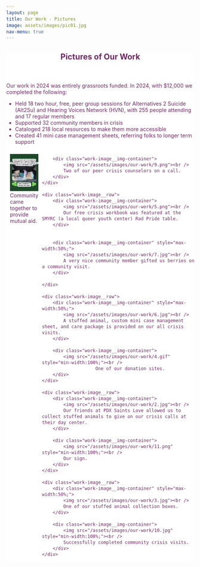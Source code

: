 ```yaml
---
layout: page
title: Our Work - Pictures
image: assets/images/pic01.jpg
nav-menu: true
---
```


<!-- Main -->
<div id="main" class="alt" style="max-width: 800px;margin:auto;background:white;color:#702963;">

<!-- One -->
<section id="one">
	<div class="inner">
		<header class="major">
			<h1 style="color:#702963;">Pictures of Our Work</h1>
		</header>
<p>Our work in 2024 was entirely grassroots funded. In 2024, with $12,000 we completed the following:

<ul>
	<li>Held 18 two hour, free, peer group sessions for Alternatives 2 Suicide (Alt2Su) and Hearing Voices Network (HVN), with 255 people attending and 17 regular members</li>
	<li>Supported 32 community members in crisis</li>
	<li>Cataloged 218 local resources to make them more accessible</li>
	<li>Created 41 mini case management sheets, referring folks to longer term support</li>
</ul>
</p>


<div class="work-image__container">
	<div class="work-image__row">
		<div class="work-image__img-container">
			<img src="/assets/images/our-work/1.jpg"><br />
			Community came together to provide mutual aid.
		</div>

		<div class="work-image__img-container">
			<img src="/assets/images/our-work/9.png"><br />
			Two of our peer crisis counselors on a call.
		</div>
	</div>

	<div class="work-image__row">
		<div class="work-image__img-container">
			<img src="/assets/images/our-work/5.png"><br />
			Our free crisis workbook was featured at the SMYRC (a local queer youth center) Rad Pride table.
		</div>


		<div class="work-image__img-container" style="max-width:50%;">
			<img src="/assets/images/our-work/7.jpg"><br />
			A very nice community member gifted us berries on a community visit.
		</div>
		
	</div>

	<div class="work-image__row">
		<div class="work-image__img-container" style="max-width:50%;">
			<img src="/assets/images/our-work/6.jpg"><br />
			A stuffed animal, custom mini case management sheet, and care package is provided on our all crisis visits.
		</div>

		<div class="work-image__img-container">
			<img src="/assets/images/our-work/4.gif" style="min-width:100%;"><br />
			 			One of our donation sites.
		</div>
	</div>

	<div class="work-image__row">
		<div class="work-image__img-container">
			<img src="/assets/images/our-work/2.jpg"><br />
			Our friends at PDX Saints Love allowed us to collect stuffed animals to give on our crisis calls at their day center.
		</div>

		<div class="work-image__img-container">
			<img src="/assets/images/our-work/11.png" style="min-width:100%;"><br />
			Our sign.
		</div>
	</div>

	<div class="work-image__row">
		<div class="work-image__img-container" style="max-width:50%;">
			<img src="/assets/images/our-work/3.jpg"><br />
			One of our stuffed animal collection boxes.
		</div>

		<div class="work-image__img-container">
			<img src="/assets/images/our-work/10.jpg" style="min-width:100%;"><br />
			Successfully completed community crisis visits.
		</div>
	</div>
</div>

<style>
	.work-image__row {
	  display: flex;
	}

	.work-image__img-container {
		padding: 10px;
		flex: 1;
	}

</style>


</div>
</section>

</div>
